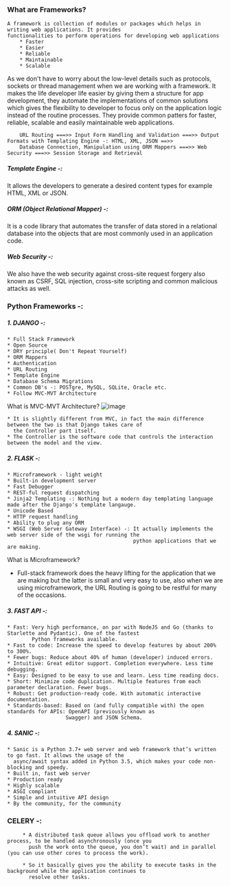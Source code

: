### What are Frameworks?
    A framework is collection of modules or packages which helps in writing web applications. It provides
    functionalities to perform operations for developing web applications
        * Faster
        * Easier
        * Reliable
        * Maintainable
        * Scalable
        
As we don't have to worry about the low-level details such as protocols, sockets or thread management when we are
working with a framework. It makes the life developer life easier by giving them a structure for app development,
they automate the implementations of common solutions which gives the flexibility to developer  to focus only on the
application logic instead of the routine processes. They provide common patters for faster, reliable, scalable and
easily maintainable web applications.


        URL Routing ===>> Input Form Handling and Validation ===>> Output Formats with Templating Engine -: HTML, XML, JSON ==>>
        Database Connection, Manipulation using ORM Mappers ===>> Web Security ===>> Session Storage and Retrieval


##### Template Engine -: 
It allows the developers to generate a desired content types for example HTML, XML or JSON.

##### ORM (Object Relational Mapper) -: 
It is a code library that automates the transfer of data stored in a relational database into the objects that are most commonly 
used in an application code.

##### Web Security -: 
We also have the web security against cross-site request forgery also known as CSRF, SQL injection, cross-site scripting and common 
malicious attacks as well.

### Python Frameworks -:

##### 1. DJANGO -:
    * Full Stack Framework
    * Open Source
    * DRY principle( Don't Repeat Yourself)
    * ORM Mappers
    * Authentication
    * URL Routing
    * Template Engine
    * Database Schema Migrations
    * Common DB's -: POSTgre, MySQL, SQLite, Oracle etc.
    * Follow MVC-MVT Architecture

What is MVC-MVT Architecture?
![image](https://user-images.githubusercontent.com/22426280/230565377-e7d73727-f388-4f10-b534-2402d3767f5d.png)


    * It is slightly different from MVC, in fact the main difference between the two is that Django takes care of
      the Controller part itself.
    * The Controller is the software code that controls the interaction between the model and the view.


##### 2. FLASK -:
    * Microframework - light weight
    * Built-in development server
    * Fast Debugger
    * REST-ful request dispatching
    * Jinja2 Templating -: Nothing but a modern day templating language made after the Django's template langauge.
    * Unicode Based
    * HTTP request handling
    * Ability to plug any ORM
    * WSGI (Web Server Gateway Interface) -: It actually implements the web server side of the wsgi for running the
                                             python applications that we are making.

What is Microframework?
* Full-stack framework does the heavy lifting for the application that we are making but the latter is small and
  very easy to use, also when we are using microframework, the URL Routing is going to be restful for many of the
  occasions.

##### 3. FAST API -:
    * Fast: Very high performance, on par with NodeJS and Go (thanks to Starlette and Pydantic). One of the fastest
            Python frameworks available.
    * Fast to code: Increase the speed to develop features by about 200% to 300%.
    * Fewer bugs: Reduce about 40% of human (developer) induced errors.
    * Intuitive: Great editor support. Completion everywhere. Less time debugging.
    * Easy: Designed to be easy to use and learn. Less time reading docs.
    * Short: Minimize code duplication. Multiple features from each parameter declaration. Fewer bugs.
    * Robust: Get production-ready code. With automatic interactive documentation.
    * Standards-based: Based on (and fully compatible with) the open standards for APIs: OpenAPI (previously known as
                       Swagger) and JSON Schema.

##### 4. SANIC -: 
    * Sanic is a Python 3.7+ web server and web framework that’s written to go fast. It allows the usage of the 
      async/await syntax added in Python 3.5, which makes your code non-blocking and speedy.
    * Built in, fast web server
    * Production ready
    * Highly scalable
    * ASGI compliant
    * Simple and intuitive API design
    * By the community, for the community


### CELERY -: 
         * A distributed task queue allows you offload work to another process, to be handled asynchronously (once you 
           push the work onto the queue, you don’t wait) and in parallel (you can use other cores to process the work).
         
         * So it basically gives you the ability to execute tasks in the background while the application continues to 
           resolve other tasks.

